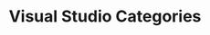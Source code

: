 ---
title: "Visual Studio Categories"
permalink: /categories/VisualStudio/
layout: category
author_profile: true
taxonomy: VisualStudio
---